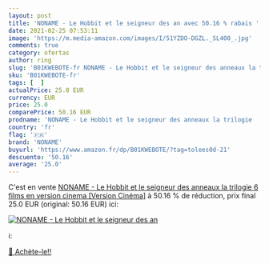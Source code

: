 ```yaml
---
layout: post
title: 'NONAME - Le Hobbit et le seigneur des an avec 50.16 % rabais '
date: 2021-02-25 07:53:11
image: 'https://m.media-amazon.com/images/I/51YZDO-DGZL._SL400_.jpg'
comments: true
category: ofertas
author: ring
slug: 'B01KWEBOTE-fr NONAME - Le Hobbit et le seigneur des anneaux la trilogie...'
sku: 'B01KWEBOTE-fr'
tags: [  ]
actualPrice: 25.0 EUR
currency: EUR
price: 25.0
comparePrice: 50.16 EUR
prodname: 'NONAME - Le Hobbit et le seigneur des anneaux la trilogie   6 films en version cinema   [Version Cinéma]'
country: 'fr'
flag: '🇫🇷'
brand: 'NONAME'
buyurl: 'https://www.amazon.fr/dp/B01KWEBOTE/?tag=tolees0d-21'
descuento: '50.16'
average: '25.0'
---
```


C'est en vente [NONAME - Le Hobbit et le seigneur des anneaux la trilogie   6 films en version cinema   [Version Cinéma]](https://www.amazon.fr/dp/B01KWEBOTE/?tag=tolees0d-21)  à  50.16 % de réduction, prix final  25.0 EUR (original: 50.16 EUR) ici:

[![NONAME - Le Hobbit et le seigneur des an](https://m.media-amazon.com/images/I/51YZDO-DGZL._SL400_.jpg)](https://www.amazon.fr/dp/B01KWEBOTE/?tag=tolees0d-21)

ℹ️:


[🛒 Achète-le!!](https://www.amazon.fr/dp/B01KWEBOTE/?tag=tolees0d-21)
